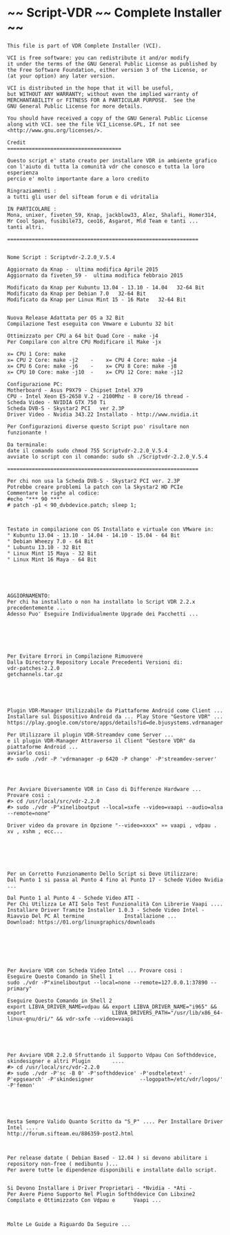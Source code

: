 # ~~ Script-VDR ~~ Complete Installer ~~
                                                                        
    This file is part of VDR Complete Installer (VCI).                   
                                                                        
    VCI is free software: you can redistribute it and/or modify          
    it under the terms of the GNU General Public License as published by 
    the Free Software Foundation, either version 3 of the License, or    
    (at your option) any later version.                                  
                                                                        
    VCI is distributed in the hope that it will be useful,               
    but WITHOUT ANY WARRANTY; without even the implied warranty of       
    MERCHANTABILITY or FITNESS FOR A PARTICULAR PURPOSE.  See the        
    GNU General Public License for more details.                         
                                                                        
    You should have received a copy of the GNU General Public License    
    along with VCI. see the file VCI_License.GPL, If not see             
    <http://www.gnu.org/licenses/>.                                   
                                                                        
    Credit                                     
    =====================================                     
                                                                               
    Questo script e' stato creato per installare VDR in ambiente grafico        
    con l'aiuto di tutta la comunità vdr che conosco e tutta la loro esperienza   
    percio e' molto importante dare a loro credito          

    Ringraziamenti :                             
    a tutti gli user del sifteam forum e di vdritalia

    IN PARTICOLARE :                                
    Mona, unixer, fiveten_59, Knap, jackblow33, Alez, Shalafi, Homer314, 
    Mr Cool Span, fusibile73, ceo16, Asgarot, Mld Team e tanti ... 
    tanti altri.                              
                                                                              
    ==============================================================
    

    Nome Script : Scriptvdr-2.2.0_V.5.4 

    Aggiornato da Knap -  ultima modifica Aprile 2015                              
    Aggiornato da fiveten_59 -  ultima modifica febbraio 2015
    
    Modificato da Knap per Kubuntu 13.04 - 13.10 - 14.04   32-64 Bit      
    Modificato da Knap per Debian 7.0   32-64 Bit                                         
    Modificato da Knap per Linux Mint 15 - 16 Mate   32-64 Bit                            
                                                                                      
                                                                                       
    Nuova Release Adattata per OS a 32 Bit                                                
    Compilazione Test eseguita con Vmware e Lubuntu 32 bit                                                            
                                                                                      
    Ottimizzato per CPU a 64 bit Quad Core - make -j4                                     
    Per Compilare con altre CPU Modificare il Make -jx 
    
    x= CPU 1 Core: make                                                                                                                          
    x= CPU 2 Core: make -j2    -    x= CPU 4 Core: make -j4                               
    x= CPU 6 Core: make -j6    -    x= CPU 8 Core: make -j8                               
    x= CPU 10 Core: make -j10  -    x= CPU 12 Core: make -j12 
    
    Configurazione PC:                                                                    
    Motherboard - Asus P9X79 - Chipset Intel X79                                          
    CPU - Intel Xeon E5-2658 V.2 - 2100Mhz - 8 core/16 thread -                           
    Scheda Video - NVIDIA GTX 750 Ti                                                      
    Scheda DVB-S - Skystar2 PCI   ver 2.3P                                                                                                                                     
    Driver Video - Nvidia 343.22 Installato - http://www.nvidia.it                      
                                                                                      
    Per Configurazioni diverse questo Script puo' risultare non funzionante !             
                                                                                      
    Da terminale:                                                                         
    date il comando sudo chmod 755 Scriptvdr-2.2.0_V.5.4                                
    avviate lo script con il comando: sudo sh ./Scriptvdr-2.2.0_V.5.4
    
    ==============================================================   
    
    Per chi non usa la Scheda DVB-S - Skystar2 PCI ver. 2.3P
    Potrebbe creare problemi la patch con la Skystar2 HD PCIe
    Commentare le righe al codice:
    #echo "*** 90 ***"
    # patch -p1 < 90_dvbdevice.patch; sleep 1;



    Testato in compilazione con OS Installato e virtuale con VMware in:
    ° Kubuntu 13.04 - 13.10 - 14.04 - 14.10 - 15.04 - 64 Bit
    ° Debian Wheezy 7.0 - 64 Bit
    ° Lubuntu 13.10 - 32 Bit
    ° Linux Mint 15 Maya - 32 Bit
    ° Linux Mint 16 Maya - 64 Bit





    AGGIORNAMENTO:
    Per chi ha installato o non ha installato lo Script VDR 2.2.x precedentemente ...
    Adesso Puo' Eseguire Individualmente Upgrade dei Pacchetti ...






    Per Evitare Errori in Compilazione Rimuovere
    Dalla Directory Repository Locale Precedenti Versioni di:
    vdr-patches-2.2.0
    getchannels.tar.gz





    Plugin VDR-Manager Utilizzabile da Piattaforme Android come Client ...
    Installare sul Dispositivo Android da ... Play Store "Gestore VDR" ...
    https://play.google.com/store/apps/details?id=de.bjusystems.vdrmanager

    Per Utilizzare il plugin VDR-Streamdev come Server ...
    e il plugin VDR-Manager Attraverso il Client "Gestore VDR" da piattaforme Android ...
    avviarlo cosi:
    #> sudo ./vdr -P 'vdrmanager -p 6420 -P change' -P'streamdev-server'




    Per Avviare Diversamente VDR in Caso di Differenze Hardware ... Provare cosi :
    #> cd /usr/local/src/vdr-2.2.0
    #> sudo ./vdr -P"xineliboutput --local=sxfe --video=vaapi --audio=alsa --remote=none"

    Driver video da provare in Opzione "--video=xxxx" »» vaapi , vdpau . xv , xshm , ecc...






    Per un Corretto Funzionamento Dello Script si Deve Utilizzare:
    Dal Punto 1 si passa al Punto 4 fino al Punto 17 - Schede Video Nvidia ...

    Dal Punto 1 al Punto 4 - Schede Video ATI -
    Per Chi Utilizza Le ATI Solo Test Funzionalità Con Librerie Vaapi ....
    Installare Driver Tramite Installer 1.0.3 - Schede Video Intel - Riavvio Del PC Al termine             Installazione ...
    Download: https://01.org/linuxgraphics/downloads







    Per Avviare VDR con Scheda Video Intel ... Provare cosi :
    Eseguire Questo Comando in Shell 1
    sudo ./vdr -P"xineliboutput --local=none --remote=127.0.0.1:37890 --primary"

    Eseguire Questo Comando in Shell 2
    export LIBVA_DRIVER_NAME=vdpau && export LIBVA_DRIVER_NAME="i965" && export                            LIBVA_DRIVERS_PATH="/usr/lib/x86_64-linux-gnu/dri/" && vdr-sxfe --video=vaapi





    Per Avviare VDR 2.2.0 Sfruttando il Supporto Vdpau Con Softhddevice, skindesigner e altri Plugin       ....
    #> cd /usr/local/src/vdr-2.2.0
    #> sudo ./vdr -P'sc -B 0' -P'softhddevice' -P'osdteletext' -P'epgsearch' -P'skindesigner               --logopath=/etc/vdr/logos/' -P'femon'





    Resta Sempre Valido Quanto Scritto da "S_P" .... Per Installare Driver Intel ....
    http://forum.sifteam.eu/886359-post2.html



    Per release datate ( Debian Based - 12.04 ) si devono abilitare i repository non-free ( medibuntu )...
    Per avere tutte le dipendenze disponibili e installate dallo script.


    Si Devono Installare i Driver Proprietari - *Nvidia - *Ati -
    Per Avere Pieno Supporto Nel Plugin Softhddevice Con Libxine2 Compilato e Ottimizzato Con Vdpau e      Vaapi ...



    Molte Le Guide a Riguardo Da Seguire ...
    
